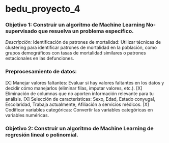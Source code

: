 # bedu_proyecto_4


### Objetivo 1: Construir un algoritmo de Machine Learning No-supervisado que resuelva un problema específico.
*Descripción:* Identificación de patrones de mortalidad: Utilizar técnicas de clustering para identificar patrones de mortalidad en la población, como grupos demográficos con tasas de mortalidad similares o patrones estacionales en las defunciones.


### Preprocesamiento de datos:
[X] Manejar valores faltantes: Evaluar si hay valores faltantes en los datos y decidir cómo manejarlos (eliminar filas, imputar valores, etc.).
[X] Eliminación de columnas que no aporten información relevante para tu análisis.
[X] Selección de características: Sexo, Edad, Estado conyugal, Escolaridad, Trabaja actualmente, Afiliación a servicios médicos.
[X] Codificar variables categóricas: Convertir las variables categóricas en variables numéricas.

### Objetivo 2: Construir un algoritmo de Machine Learning de regresión lineal o polinomial.

